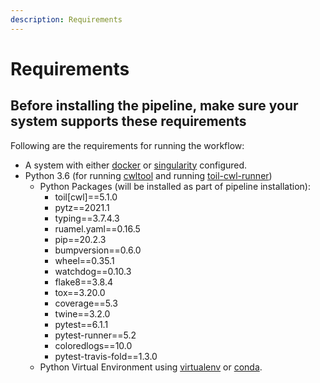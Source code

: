 ```yaml
---
description: Requirements
---
```


# Requirements

## Before installing the pipeline, make sure your system supports these requirements

Following are the requirements for running the workflow:

* A system with either [docker](https://www.docker.com/) or [singularity](https://sylabs.io/docs/) configured.
* Python 3.6 (for running [cwltool](https://github.com/common-workflow-language/cwltool) and running [toil-cwl-runner](https://toil.readthedocs.io/en/latest/running/introduction.html))
  * Python Packages (will be installed as part of pipeline installation):
    * toil\[cwl]==5.1.0
    * pytz==2021.1
    * typing==3.7.4.3
    * ruamel.yaml==0.16.5
    * pip==20.2.3
    * bumpversion==0.6.0
    * wheel==0.35.1
    * watchdog==0.10.3
    * flake8==3.8.4
    * tox==3.20.0
    * coverage==5.3
    * twine==3.2.0
    * pytest==6.1.1
    * pytest-runner==5.2
    * coloredlogs==10.0
    * pytest-travis-fold==1.3.0
  * Python Virtual Environment using [virtualenv](https://virtualenv.pypa.io/) or [conda](https://docs.conda.io/en/latest/).
